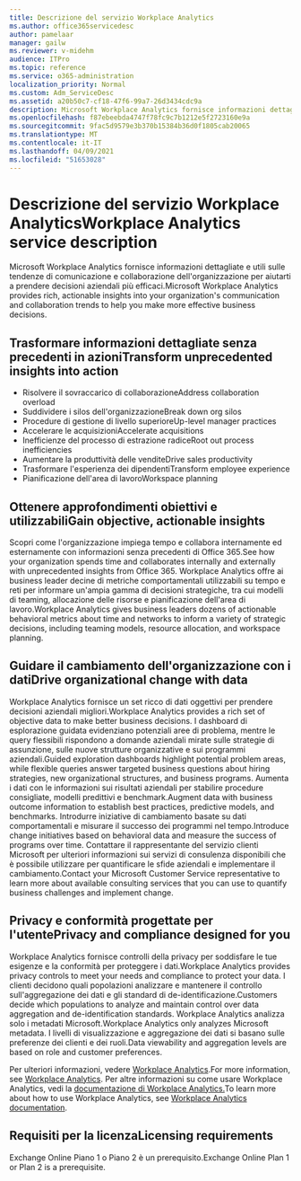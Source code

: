 ```yaml
---
title: Descrizione del servizio Workplace Analytics
ms.author: office365servicedesc
author: pamelaar
manager: gailw
ms.reviewer: v-midehm
audience: ITPro
ms.topic: reference
ms.service: o365-administration
localization_priority: Normal
ms.custom: Adm_ServiceDesc
ms.assetid: a20b50c7-cf18-47f6-99a7-26d3434cdc9a
description: Microsoft Workplace Analytics fornisce informazioni dettagliate e utili sulle tendenze di comunicazione e collaborazione dell'organizzazione per aiutarti a prendere decisioni aziendali più efficaci.
ms.openlocfilehash: f87ebeebda4747f78fc9c7b1212e5f2723160e9a
ms.sourcegitcommit: 9fac5d9579e3b370b15384b36d0f1805cab20065
ms.translationtype: MT
ms.contentlocale: it-IT
ms.lasthandoff: 04/09/2021
ms.locfileid: "51653028"
---
```

# <a name="workplace-analytics-service-description"></a><span data-ttu-id="62563-103">Descrizione del servizio Workplace Analytics</span><span class="sxs-lookup"><span data-stu-id="62563-103">Workplace Analytics service description</span></span>

<span data-ttu-id="62563-104">Microsoft Workplace Analytics fornisce informazioni dettagliate e utili sulle tendenze di comunicazione e collaborazione dell'organizzazione per aiutarti a prendere decisioni aziendali più efficaci.</span><span class="sxs-lookup"><span data-stu-id="62563-104">Microsoft Workplace Analytics provides rich, actionable insights into your organization's communication and collaboration trends to help you make more effective business decisions.</span></span>

## <a name="transform-unprecedented-insights-into-action"></a><span data-ttu-id="62563-105">Trasformare informazioni dettagliate senza precedenti in azioni</span><span class="sxs-lookup"><span data-stu-id="62563-105">Transform unprecedented insights into action</span></span>

* <span data-ttu-id="62563-106">Risolvere il sovraccarico di collaborazione</span><span class="sxs-lookup"><span data-stu-id="62563-106">Address collaboration overload</span></span>
* <span data-ttu-id="62563-107">Suddividere i silos dell'organizzazione</span><span class="sxs-lookup"><span data-stu-id="62563-107">Break down org silos</span></span>
* <span data-ttu-id="62563-108">Procedure di gestione di livello superiore</span><span class="sxs-lookup"><span data-stu-id="62563-108">Up-level manager practices</span></span>
* <span data-ttu-id="62563-109">Accelerare le acquisizioni</span><span class="sxs-lookup"><span data-stu-id="62563-109">Accelerate acquisitions</span></span>
* <span data-ttu-id="62563-110">Inefficienze del processo di estrazione radice</span><span class="sxs-lookup"><span data-stu-id="62563-110">Root out process inefficiencies</span></span>
* <span data-ttu-id="62563-111">Aumentare la produttività delle vendite</span><span class="sxs-lookup"><span data-stu-id="62563-111">Drive sales productivity</span></span>
* <span data-ttu-id="62563-112">Trasformare l'esperienza dei dipendenti</span><span class="sxs-lookup"><span data-stu-id="62563-112">Transform employee experience</span></span>
* <span data-ttu-id="62563-113">Pianificazione dell'area di lavoro</span><span class="sxs-lookup"><span data-stu-id="62563-113">Workspace planning</span></span>

## <a name="gain-objective-actionable-insights"></a><span data-ttu-id="62563-114">Ottenere approfondimenti obiettivi e utilizzabili</span><span class="sxs-lookup"><span data-stu-id="62563-114">Gain objective, actionable insights</span></span>

<span data-ttu-id="62563-115">Scopri come l'organizzazione impiega tempo e collabora internamente ed esternamente con informazioni senza precedenti di Office 365.</span><span class="sxs-lookup"><span data-stu-id="62563-115">See how your organization spends time and collaborates internally and externally with unprecedented insights from Office 365.</span></span> <span data-ttu-id="62563-116">Workplace Analytics offre ai business leader decine di metriche comportamentali utilizzabili su tempo e reti per informare un'ampia gamma di decisioni strategiche, tra cui modelli di teaming, allocazione delle risorse e pianificazione dell'area di lavoro.</span><span class="sxs-lookup"><span data-stu-id="62563-116">Workplace Analytics gives business leaders dozens of actionable behavioral metrics about time and networks to inform a variety of strategic decisions, including teaming models, resource allocation, and workspace planning.</span></span>

## <a name="drive-organizational-change-with-data"></a><span data-ttu-id="62563-117">Guidare il cambiamento dell'organizzazione con i dati</span><span class="sxs-lookup"><span data-stu-id="62563-117">Drive organizational change with data</span></span>

<span data-ttu-id="62563-118">Workplace Analytics fornisce un set ricco di dati oggettivi per prendere decisioni aziendali migliori.</span><span class="sxs-lookup"><span data-stu-id="62563-118">Workplace Analytics provides a rich set of objective data to make better business decisions.</span></span> <span data-ttu-id="62563-119">I dashboard di esplorazione guidata evidenziano potenziali aree di problema, mentre le query flessibili rispondono a domande aziendali mirate sulle strategie di assunzione, sulle nuove strutture organizzative e sui programmi aziendali.</span><span class="sxs-lookup"><span data-stu-id="62563-119">Guided exploration dashboards highlight potential problem areas, while flexible queries answer targeted business questions about hiring strategies, new organizational structures, and business programs.</span></span> <span data-ttu-id="62563-120">Aumenta i dati con le informazioni sui risultati aziendali per stabilire procedure consigliate, modelli predittivi e benchmark.</span><span class="sxs-lookup"><span data-stu-id="62563-120">Augment data with business outcome information to establish best practices, predictive models, and benchmarks.</span></span> <span data-ttu-id="62563-121">Introdurre iniziative di cambiamento basate su dati comportamentali e misurare il successo dei programmi nel tempo.</span><span class="sxs-lookup"><span data-stu-id="62563-121">Introduce change initiatives based on behavioral data and measure the success of programs over time.</span></span> <span data-ttu-id="62563-122">Contattare il rappresentante del servizio clienti Microsoft per ulteriori informazioni sui servizi di consulenza disponibili che è possibile utilizzare per quantificare le sfide aziendali e implementare il cambiamento.</span><span class="sxs-lookup"><span data-stu-id="62563-122">Contact your Microsoft Customer Service representative to learn more about available consulting services that you can use to quantify business challenges and implement change.</span></span>

## <a name="privacy-and-compliance-designed-for-you"></a><span data-ttu-id="62563-123">Privacy e conformità progettate per l'utente</span><span class="sxs-lookup"><span data-stu-id="62563-123">Privacy and compliance designed for you</span></span>

<span data-ttu-id="62563-124">Workplace Analytics fornisce controlli della privacy per soddisfare le tue esigenze e la conformità per proteggere i dati.</span><span class="sxs-lookup"><span data-stu-id="62563-124">Workplace Analytics provides privacy controls to meet your needs and compliance to protect your data.</span></span> <span data-ttu-id="62563-125">I clienti decidono quali popolazioni analizzare e mantenere il controllo sull'aggregazione dei dati e gli standard di de-identificazione.</span><span class="sxs-lookup"><span data-stu-id="62563-125">Customers decide which populations to analyze and maintain control over data aggregation and de-identification standards.</span></span> <span data-ttu-id="62563-126">Workplace Analytics analizza solo i metadati Microsoft.</span><span class="sxs-lookup"><span data-stu-id="62563-126">Workplace Analytics only analyzes Microsoft metadata.</span></span> <span data-ttu-id="62563-127">I livelli di visualizzazione e aggregazione dei dati si basano sulle preferenze dei clienti e dei ruoli.</span><span class="sxs-lookup"><span data-stu-id="62563-127">Data viewability and aggregation levels are based on role and customer preferences.</span></span>

<span data-ttu-id="62563-128">Per ulteriori informazioni, vedere [Workplace Analytics](https://go.microsoft.com/fwlink/?linkid=852492).</span><span class="sxs-lookup"><span data-stu-id="62563-128">For more information, see [Workplace Analytics](https://go.microsoft.com/fwlink/?linkid=852492).</span></span> <span data-ttu-id="62563-129">Per altre informazioni su come usare Workplace Analytics, vedi la [documentazione di Workplace Analytics.](/workplace-analytics/)</span><span class="sxs-lookup"><span data-stu-id="62563-129">To learn more about how to use Workplace Analytics, see [Workplace Analytics documentation](/workplace-analytics/).</span></span>
  
## <a name="licensing-requirements"></a><span data-ttu-id="62563-130">Requisiti per la licenza</span><span class="sxs-lookup"><span data-stu-id="62563-130">Licensing requirements</span></span>

<span data-ttu-id="62563-131">Exchange Online Piano 1 o Piano 2 è un prerequisito.</span><span class="sxs-lookup"><span data-stu-id="62563-131">Exchange Online Plan 1 or Plan 2 is a prerequisite.</span></span>